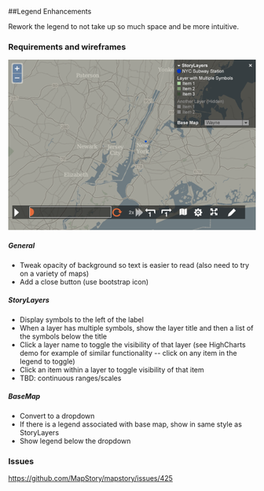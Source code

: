 ##Legend Enhancements 

Rework the legend to not take up so much space and be more intuitive.

### Requirements and wireframes

![legend-wireframe](images/revised-legend.png)


##### General

* Tweak opacity of background so text is easier to read (also need to try on a variety of maps)
* Add a close button (use bootstrap icon)

##### StoryLayers
* Display symbols to the left of the label
* When a layer has multiple symbols, show the layer title and then a list of the symbols below the title
* Click a layer name to toggle the visibility of that layer (see HighCharts demo for example of similar functionality -- click on any item in the legend to toggle)
* Click an item within a layer to toggle visibility of that item
* TBD: continuous ranges/scales

##### BaseMap
* Convert to a dropdown
* If there is a legend associated with base map, show in same style as StoryLayers
* Show legend below the dropdown

### Issues

https://github.com/MapStory/mapstory/issues/425
